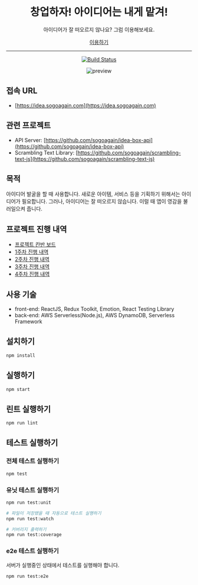 <div align="center">
  <h1>창업하자! 아이디어는 내게 맡겨!</h1>

  <p>아이디어가 잘 떠오르지 않나요? 그럼 이용해보세요.</p>
  <a href="https://idea.sogoagain.com/">이용하기<a>

  <br />
  <hr />
  <p>
    <a href="https://github.com/sogoagain/idea-box-frontend/actions"><img alt="Build Status" src="https://github.com/sogoagain/idea-box-frontend/workflows/CI/badge.svg"></a>
  </p>
  <img
    alt="preview"
    src="https://raw.githubusercontent.com/sogoagain/idea-box-frontend/master/preview.gif"
  />
</div>

## 접속 URL

- [https://idea.sogoagain.com](https://idea.sogoagain.com)

## 관련 프로젝트

- API Server: [https://github.com/sogoagain/idea-box-api](https://github.com/sogoagain/idea-box-api)
- Scrambling Text Library: [https://github.com/sogoagain/scrambling-text-js](https://github.com/sogoagain/scrambling-text-js)

## 목적

아이디어 발굴을 할 때 사용합니다. 새로운 아이템, 서비스 등을 기획하기 위해서는 아이디어가 필요합니다. 그러나, 아이디어는 잘 떠오르지 않습니다. 이럴 때 앱이 영감을 불러일으켜 줍니다.

## 프로젝트 진행 내역

- [프로젝트 칸반 보드](https://github.com/CodeSoom/project-react-1-sogoagain/projects/2)
- [1주차 진행 내역](https://github.com/CodeSoom/project-react-1-sogoagain/issues/1)
- [2주차 진행 내역](https://github.com/CodeSoom/project-react-1-sogoagain/issues/14)
- [3주차 진행 내역](https://github.com/CodeSoom/project-react-1-sogoagain/issues/23)
- [4주차 진행 내역](https://github.com/CodeSoom/project-react-1-sogoagain/issues/27)

## 사용 기술

- front-end: ReactJS, Redux Toolkit, Emotion, React Testing Library
- back-end: AWS Serverless(Node.js), AWS DynamoDB, Serverless Framework

## 설치하기

```bash
npm install
```

## 실행하기

```bash
npm start
```

## 린트 실행하기

```bash
npm run lint
```

## 테스트 실행하기

### 전체 테스트 실행하기

```bash
npm test
```

### 유닛 테스트 실행하기

```bash
npm run test:unit

# 파일이 저장됐을 때 자동으로 테스트 실행하기
npm run test:watch

# 커버리지 출력하기
npm run test:coverage
```

### e2e 테스트 실행하기

서버가 실행중인 상태에서 테스트를 실행해야 합니다.

```bash
npm run test:e2e
```
